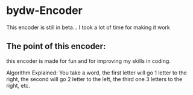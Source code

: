 # bydw-Encoder
This encoder is still in beta... I took a lot of time for making it work

## The point of this encoder:
this encoder is made for fun and for improving my skills in coding.


Algorithm Explained: You take a word, the first letter will go 1 letter to the right, the second will go 2 letter to the left, the third one 3 letters to the right, etc.
